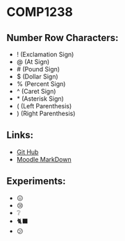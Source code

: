 # COMP1238

## Number Row Characters:

- ! (Exclamation Sign)
- @ (At Sign)
- \# (Pound Sign)
- $ (Dollar Sign)
- % (Percent Sign)
- ^ (Caret Sign)
- \* (Asterisk Sign)
- ( (Left Parenthesis)
- ) (Right Parenthesis)


## Links:

- [Git Hub](https://github.com)
- [Moodle MarkDown](https://docs.moodle.org/404/en/Markdown)

## Experiments:

- 😖
- 😢
- ❔
- 🐈‍⬛
- 😕
